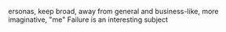 
ersonas, keep broad, away from general and business-like, more imaginative, "me"
Failure is an interesting subject